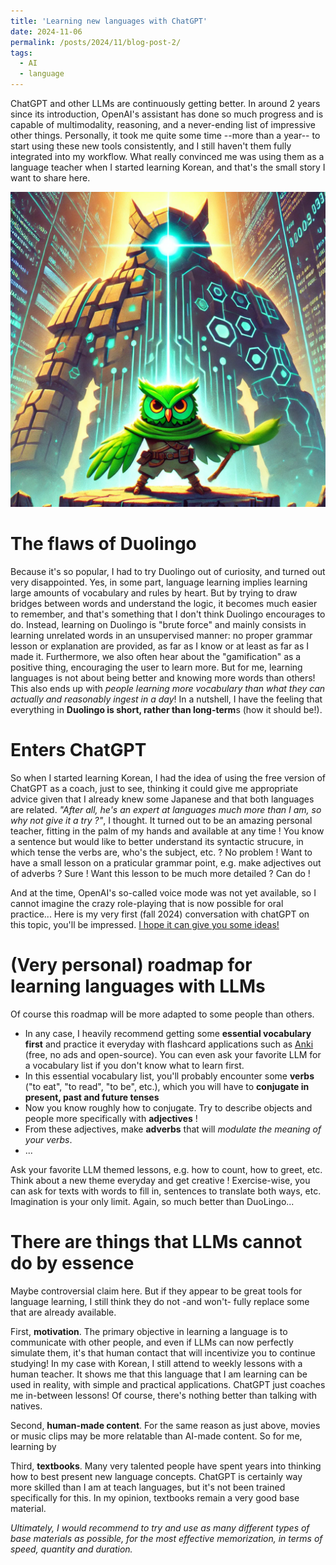 ```yaml
---
title: 'Learning new languages with ChatGPT'
date: 2024-11-06
permalink: /posts/2024/11/blog-post-2/
tags:
  - AI
  - language
---
```


ChatGPT and other LLMs are continuously getting better. In around 2 years since its introduction, OpenAI's assistant has done so much progress and is capable of multimodality, reasoning, and a never-ending list of impressive other things.
Personally, it took me quite some time --more than a year-- to start using these new tools consistently, and I still haven't them fully integrated into my workflow. 
What really convinced me was using them as a language teacher when I started learning Korean, and that's the small story I want to share here.

![link](/images/llms_vs_duolingo.png)


The flaws of Duolingo
======
Because it's so popular, I had to try Duolingo out of curiosity, and turned out very disappointed. Yes, in some part, language learning implies learning large amounts of vocabulary and rules by heart. But by trying to draw bridges between words and understand the logic, it becomes much easier to remember, and that's something that I don't think Duolingo encourages to do.
Instead, learning on Duolingo is "brute force" and mainly consists in learning unrelated words in an unsupervised manner: no proper grammar lesson or explanation are provided, as far as I know or at least as far as I made it. 
Furthermore, we also often hear about the "gamification" as a positive thing, encouraging the user to learn more. But for me, learning languages is not about being better and knowing more words than others! This also ends up with *people learning more vocabulary than what they can actually and reasonably ingest in a day*!
In a nutshell, I have the feeling that everything in **Duolingo is short, rather than long-term**s (how it should be!).


Enters ChatGPT
======

So when I started learning Korean, I had the idea of using the free version of ChatGPT as a coach, just to see, thinking it could give me appropriate advice given that I already knew some Japanese and that both languages are related. *"After all, he's an expert at languages much more than I am, so why not give it a try ?"*, I thought. It turned out to be an amazing personal teacher, fitting in the palm of my hands and available at any time !
You know a sentence but would like to better understand its syntactic strucure, in which tense the verbs are, who's the subject, etc. ? No problem ! Want to have a small lesson on a praticular grammar point, e.g. make adjectives out of adverbs ? Sure ! Want this lesson to be much more detailed ? Can do ! 

And at the time, OpenAI's so-called voice mode was not yet available, so I cannot imagine the crazy role-playing that is now possible for oral practice...
Here is my very first (fall 2024) conversation with chatGPT on this topic, you'll be impressed. [I hope it can give you some ideas!](/files/ChatGPT_korean_teacher.pdf)


(Very personal) roadmap for learning languages with LLMs
======
Of course this roadmap will be more adapted to some people than others. 
- In any case, I heavily recommend getting some **essential vocabulary first** and practice it everyday with flashcard applications such as [Anki](https://apps.ankiweb.net/) (free, no ads and open-source). You can even ask your favorite LLM for a vocabulary list if you don't know what to learn first.
- In this essential vocabulary list, you'll probably encounter some **verbs** ("to eat", "to read", "to be", etc.), which you will have to **conjugate in present, past and future tenses**
- Now you know roughly how to conjugate. Try to describe objects and people more specifically with **adjectives** !
- From these adjectives, make **adverbs** that will *modulate the meaning of your verbs*.
- ... 

Ask your favorite LLM themed lessons, e.g. how to count, how to greet, etc. Think about a new theme everyday and get creative !
Exercise-wise, you can ask for texts with words to fill in, sentences to translate both ways, etc. Imagination is your only limit. 
Again, so much better than DuoLingo...


There are things that LLMs cannot do by essence
======
Maybe controversial claim here. But if they appear to be great tools for language learning, I still think they do not -and won't- fully replace some that are already available.

First, **motivation**. The primary objective in learning a language is to communicate with other people, and even if LLMs can now perfectly simulate them, it's that human contact that will incentivize you to continue studying! In my case with Korean, I still attend to weekly lessons with a human teacher. It shows me that this language that I am learning can be used in reality, with simple and practical applications. ChatGPT just coaches me in-between lessons! Of course, there's nothing better than talking with natives.

Second, **human-made content**. For the same reason as just above, movies or music clips may be more relatable than AI-made content. So for me, learning by 

Third, **textbooks**. Many very talented people have spent years into thinking how to best present new language concepts. ChatGPT is certainly way more skilled than I am at teach languages, but it's not been trained specifically for this. In my opinion, textbooks remain a very good base material.

*Ultimately, I would recommend to try and use as many different types of base materials as possible, for the most effective memorization, in terms of speed, quantity and duration.*






